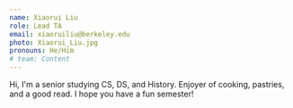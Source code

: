 ```yaml
---
name: Xiaorui Liu
role: Lead TA
email: xiaoruiliu@berkeley.edu 
photo: Xiaorui_Liu.jpg
pronouns: He/Him
# team: Content
---
```

Hi, I'm a senior studying CS, DS, and History. Enjoyer of cooking, pastries, and a good read. I hope you have a fun semester! 